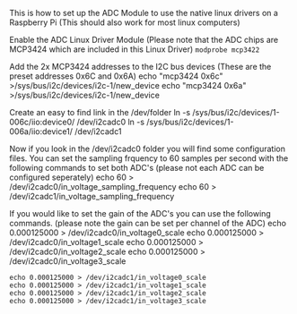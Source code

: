 
This is how to set up the ADC Module to use the native linux drivers on a Raspberry Pi (This should also work for most linux computers)

Enable the ADC Linux Driver Module (Please note that the ADC chips are MCP3424 which are included in this Linux Driver)
`modprobe mcp3422`

Add the 2x MCP3424 addresses to the I2C bus devices (These are the preset addresses 0x6C and 0x6A)
    echo "mcp3424 0x6c" >/sys/bus/i2c/devices/i2c-1/new_device
    echo "mcp3424 0x6a" >/sys/bus/i2c/devices/i2c-1/new_device

Create an easy to find link in the /dev/folder
    ln -s /sys/bus/i2c/devices/1-006c/iio:device0/ /dev/i2cadc0
    ln -s /sys/bus/i2c/devices/1-006a/iio:device1/ /dev/i2cadc1


Now if you look in the /dev/i2cadc0 folder you will find some configuration files.
You can set the sampling frquency to 60 samples per second with the following commands to set both ADC's (please not each ADC can be configured seperately)
    echo 60 > /dev/i2cadc0/in_voltage_sampling_frequency
    echo 60 > /dev/i2cadc1/in_voltage_sampling_frequency


If you would like to set the gain of the ADC's you can use the following commands. (please note the gain can be set per channel of the ADC)
    echo 0.000125000 > /dev/i2cadc0/in_voltage0_scale
    echo 0.000125000 > /dev/i2cadc0/in_voltage1_scale
    echo 0.000125000 > /dev/i2cadc0/in_voltage2_scale
    echo 0.000125000 > /dev/i2cadc0/in_voltage3_scale

    echo 0.000125000 > /dev/i2cadc1/in_voltage0_scale
    echo 0.000125000 > /dev/i2cadc1/in_voltage1_scale
    echo 0.000125000 > /dev/i2cadc1/in_voltage2_scale
    echo 0.000125000 > /dev/i2cadc1/in_voltage3_scale

